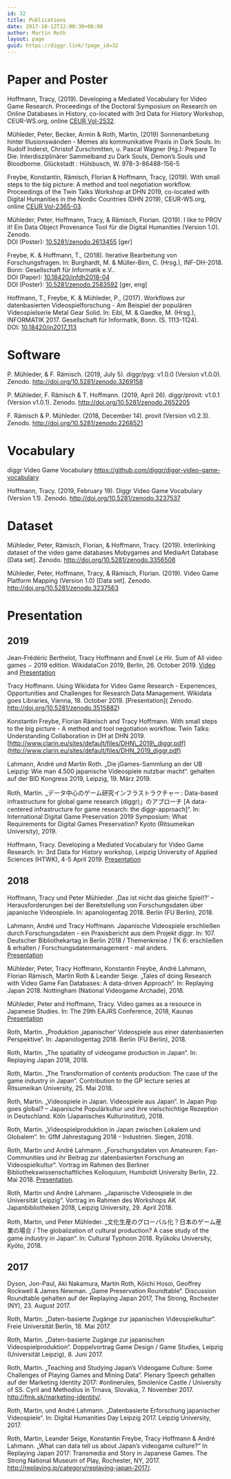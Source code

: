 ```yaml
---
id: 32
title: Publications
date: 2017-10-12T12:00:30+00:00
author: Martin Roth
layout: page
guid: https://diggr.link/?page_id=32
---
```

# Paper and Poster 

<span class="mci-citation"><span class="mci-citation-author">Hoffmann, Tracy, </span><span class="mci-citation-year">(2019). </span><span class="mci-citation-title">Developing a Mediated Vocabulary for Video Game Research.</span>
   <span class="mci-citation-conftitle">Proceedings of the Doctoral Symposium on Research on Online Databases in History, co-located with 3rd Data for History Workshop</span>,
   CEUR-WS.org, online [CEUR Vol-2532](http://ceur-ws.org/Vol-2532/paper8.pdf).

<span class="mci-citation"><span class="mci-citation-author">Mühleder, Peter, Becker, Armin & Roth, Martin, </span><span class="mci-citation-year">(2019) </span><span class="mci-citation-title">Sonnenanbetung hinter Illusionswänden - Memes als kommunikative Praxis in Dark Souls.</span> In: Rudolf Inderst, Christof Zurschmitten, u. Pascal Wagner (Hg.): Prepare To Die: Interdisziplinärer Sammelband zu Dark Souls, Demon’s Souls und Bloodborne. Glückstadt : Hülsbusch, W. 978-3-86488-156-5</span>

<span class="mci-citation"><span class="mci-citation-author">Freybe, Konstantin, Rämisch, Florian & Hoffmann, Tracy, </span><span class="mci-citation-year">(2019). </span><span class="mci-citation-title">With small steps to the big picture: A method and tool negotiation workflow.</span>
   <span class="mci-citation-conftitle">Proceedings of the Twin Talks Workshop at DHN 2019, co-located with Digital Humanities in the Nordic Countries (DHN 2019)</span>,
   CEUR-WS.org, online [CEUR Vol-2365-03](http://ceur-ws.org/Vol-2365/03-TwinTalks-DHN2019_paper_3.pdf).

<div id="citation_CHICAGO" class="tab-pane active">
  <p>
    Mühleder, Peter, Hoffmann, Tracy, & Rämisch, Florian. (2019). I like to PROV it! Ein Data Object Provenance Tool für die Digital Humanities (Version 1.0). Zenodo.<br /> DOI (Poster): <a href="http://doi.org/10.5281/zenodo.2613455">10.5281/zenodo.2613455</a> [ger]
  </p>
</div>

<span class="mci-citation"><span class="mci-citation-author">Freybe, K. & Hoffmann, T., </span><span class="mci-citation-year"> (2018). </span><span class="mci-citation-title">Iterative Bearbeitung von Forschungsfragen. </span><span class="mci-citation-editor"> In: Burghardt, M. & Müller-Birn, C. (Hrsg.), </span><span class="mci-citation-conftitle">INF-DH-2018. </span><span class="mci-citation-pubplace">Bonn: </span><span class="mci-citation-publisher">Gesellschaft für Informatik e.V..</span></span>  
DOI (Paper): [10.18420/infdh2018-04](https://doi.org/10.18420/infdh2018-04)  
DOI (Poster): [10.5281/zenodo.2583592](http://doi.org/10.5281/zenodo.2583592) [ger, eng]

<span class="mci-citation"><span class="mci-citation-author">Hoffmann, T., Freybe, K. & Mühleder, P., </span><span class="mci-citation-year"> (2017). </span><span class="mci-citation-title">Workflows zur datenbasierten Videospielforschung - Am Beispiel der populären Videospielserie Metal Gear Solid. </span><span class="mci-citation-editor"> In: Eibl, M. & Gaedke, M. (Hrsg.), </span><span class="mci-citation-conftitle">INFORMATIK 2017. </span><span class="mci-citation-publisher">Gesellschaft für Informatik, Bonn. </span><span class="mci-citation-publisher"> (S. 1113-1124). </span></span>  
<span class="bold">DOI: </span><span class="mci_abstract"><a href="https://doi.org/10.18420/in2017_113">10.18420/in2017_113 </a></span>

# Software

<span class="ng-binding">P. Mühleder, & F. Rämisch. (2019, July 5). diggr/pyg: v1.0.0 (Version v1.0.0). Zenodo. <a href="http://doi.org/10.5281/zenodo.3269158">http://doi.org/10.5281/zenodo.3269158</a></span>

<span class="ng-binding">P. Mühleder, F. Rämisch & T. Hoffmann. (2019, April 26). diggr/provit: v1.0.1 (Version v1.0.1). Zenodo. <a href="http://doi.org/10.5281/zenodo.2652205">http://doi.org/10.5281/zenodo.2652205</a></span>

<span class="ng-binding">F. Rämisch & P. Mühleder. (2018, December 14). provit (Version v0.2.3). Zenodo. <a href="http://doi.org/10.5281/zenodo.2268521">http://doi.org/10.5281/zenodo.2268521</a></span>

# Vocabulary

diggr Video Game Vocabulary
<https://github.com/diggr/diggr-video-game-vocabulary>

<span class="ng-binding">Hoffmann, Tracy. (2019, February 19). Diggr Video Game Vocabulary (Version 1.1). Zenodo. <a href="http://doi.org/10.5281/zenodo.3237537">http://doi.org/10.5281/zenodo.3237537</a></span>

# Dataset

Mühleder, Peter, Rämisch, Florian, & Hoffmann, Tracy. (2019). Interlinking dataset of the video game databases Mobygames and MediaArt Database [Data set]. Zenodo. <a href="http://doi.org/10.5281/zenodo.3356508">http://doi.org/10.5281/zenodo.3356508</a>

Mühleder, Peter, Hoffmann, Tracy, & Rämisch, Florian. (2019). Video Game Platform Mapping (Version 1.0) [Data set]. Zenodo. <a href="http://doi.org/10.5281/zenodo.3237563">http://doi.org/10.5281/zenodo.3237563</a>

# Presentation 

## 2019

Jean-Frédéric Berthelot, Tracy Hoffmann and Envel Le Hir. Sum of All video games − 2019 edition. WikidataCon 2019, Berlin, 26. October 2019.
[Video](https://commons.wikimedia.org/wiki/File:WikidataCon_2019_-_Sum_of_all_video_games.pdf) and
[Presentation](https://media.ccc.de/v/wikidatacon2019-1074-sum_of_all_video_games_2019_edition)

Tracy Hoffmann. Using Wikidata for Video Game Research - Experiences, Opportunities and Challenges for Research Data Management. Wikidata goes Libraries, Vienna, 18. October 2019.
[Presentation]( Zenodo. http://doi.org/10.5281/zenodo.3515882)

Konstantin Freybe, Florian Rämisch and Tracy Hoffmann. With small steps to the big picture - A method and tool negotiation workflow. Twin Talks: Understanding Collaboration in DH at DHN 2019.
[http://www.clarin.eu/sites/default/files/DHN\_2019\_diggr.pdf](http://www.clarin.eu/sites/default/files/DHN_2019_diggr.pdf)

Lahmann, André und Martin Roth. „Die jGames-Sammlung an der UB Leipzig: Wie man 4.500 japanische Videospiele nutzbar macht“. gehalten auf der BID Kongress 2019, Leipzig, 19. März 2019.

Roth, Martin. „データ中心のゲーム研究インフラストラクチャー : Data-based infrastructure for global game research (diggr)」のアプローチ [A data-centered infrastructure for game research: the diggr-approach]“. In: International Digital Game Preservation 2019  Symposium: What Requirements for Digital Games Preservation? Kyoto (Ritsumeikan University), 2019.

Hoffmann, Tracy. Developing a Mediated Vocabulary for Video Game Research. In: 3rd Data for History workshop, Leipzig University of Applied Sciences (HTWK), 4-5 April 2019.
[Presentation](http://dataforhistory.org/sites/default/files/rodbh20190404_hoffmann.pdf)

## 2018

Hoffmann, Tracy und Peter Mühleder. ,Das ist nicht das gleiche Spiel!?‘ – Herausforderungen bei der Bereitstellung von Forschungsdaten über japanische Videospiele. In: apanologentag 2018. Berlin (FU Berlin), 2018.

Lahmann, André und Tracy Hoffmann. Japanische Videospiele erschließen durch Forschungsdaten - ein Praxisbericht aus dem Projekt diggr. In: 107. Deutscher Bibliothekartag in Berlin 2018 / Themenkreise / TK 6: erschließen & erhalten / Forschungsdatenmanagement - mal anders.  
[Presentation](https://opus4.kobv.de/opus4-bib-info/files/3619/Bibtag18-Praxisbericht_diggr.pdf)

Mühleder, Peter, Tracy Hoffmann, Konstantin Freybe, André Lahmann, Florian Rämisch, Martin Roth & Leander Seige. „Tales of doing Research with Video Game Fan Databases: A data-driven Approach“. In: Replaying Japan 2018. Nottingham (National Videogame Archade), 2018.

Mühleder, Peter and Hoffmann, Tracy. Video games as a resource in Japanese Studies. In: The 29th EAJRS Conference, 2018, Kaunas  
[Presentation](https://www.eajrs.net/files/happyo/muhleder_peter_18.pdf)

Roth, Martin. „Produktion ‚japanischer‘ Videospiele aus einer datenbasierten Perspektive“. In: Japanologentag 2018. Berlin (FU Berlin), 2018.

Roth, Martin. „The spatiality of videogame production in Japan“. In: Replaying Japan 2018, 2018.

Roth, Martin. „The Transformation of contents production: The case of the game industry in Japan“. Contribution to the GP lecture series at Ritsumeikan University, 25. Mai 2018.

Roth, Martin. „Videospiele in Japan. Videospiele aus Japan“. In Japan Pop goes global? – Japanische Populärkultur und ihre vielschichtige Rezeption in Deutschland. Köln (Japanisches Kulturinstitut), 2018.

Roth, Martin. „Videospielproduktion in Japan zwischen Lokalem und Globalem“. In: GfM Jahrestagung 2018 - Industrien. Siegen, 2018.

Roth, Martin und André Lahmann. „Forschungsdaten von Amateuren: Fan-Communities und ihr Beitrag zur datenbasierten Forschung an Videospielkultur“. Vortrag im Rahmen des Berliner Bibliothekswissenschaftliches Kolloquium, Humboldt University Berlin, 22. Mai 2018. [Presentation](https://www.ibi.hu-berlin.de/de/bbk/bbkss18).

Roth, Martin und André Lahmann. „Japanische Videospiele in der Universität Leipzig“. Vortrag im Rahmen des Workshops AK Japanbibliotheken 2018, Leipzig University, 29. April 2018.

Roth, Martin, und Peter Mühleder. „文化生産のグローバル化？日本のゲーム産業の場合 / The globalization of cultural production? A case study of the game industry in Japan“. In: Cultural Typhoon 2018. Ryūkoku University, Kyōto, 2018.

## 2017

Dyson, Jon-Paul, Aki Nakamura, Martin Roth, Kōichi Hosoi, Geoffrey Rockwell & James Newman. „Game Preservation Roundtable“. Discussion Roundtable gehalten auf der Replaying Japan 2017, The Strong, Rochester (NY), 23. August 2017.

Roth, Martin. „Daten-basierte Zugänge zur japanischen Videospielkultur“. Freie Universität Berlin, 18. Mai 2017.

Roth, Martin. „Daten-basierte Zugänge zur japanischen Videospielproduktion“. Doppelvortrag Game Design / Game Studies, Leipzig (Universität Leipzig), 8. Juni 2017.

Roth, Martin. „Teaching and Studying Japan’s Videogame Culture: Some Challenges of Playing Games and Mining Data“. Plenary Speech gehalten auf der Marketing Identity 2017: #onlinerules, Smolenice Castle / University of SS. Cyril and Methodius in Trnava, Slovakia, 7. November 2017. <http://fmk.sk/marketing-identity/>.

Roth, Martin, und André Lahmann. „Datenbasierte Erforschung japanischer Videospiele“. In: Digital Humanities Day Leipzig 2017. Leipzig University, 2017.

Roth, Martin, Leander Seige, Konstantin Freybe, Tracy Hoffmann & André Lahmann. „What can data tell us about Japan’s videogame culture?“ In Replaying Japan 2017: Transmedia and Story in Japanese Games. The Strong National Museum of Play, Rochester, NY, 2017. <http://replaying.jp/category/replaying-japan-2017/>.
